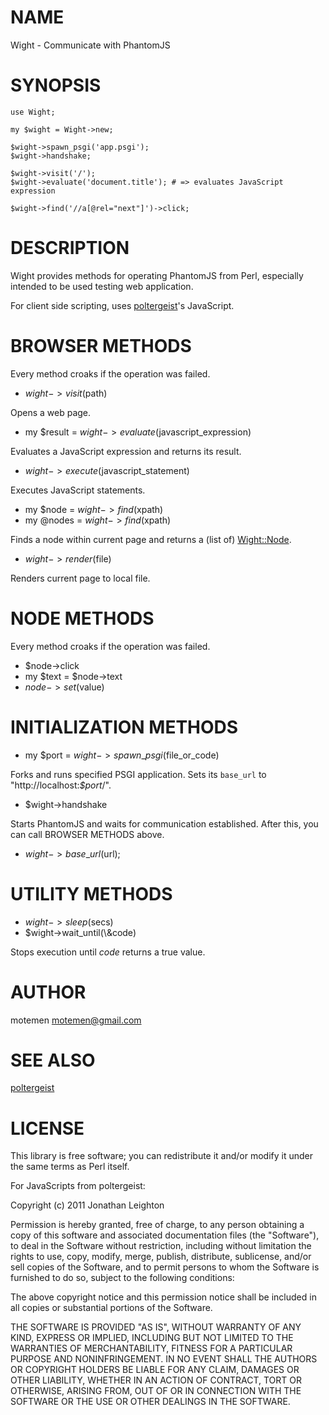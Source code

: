 # NAME

Wight - Communicate with PhantomJS

# SYNOPSIS

    use Wight;

    my $wight = Wight->new;

    $wight->spawn_psgi('app.psgi');
    $wight->handshake;

    $wight->visit('/');
    $wight->evaluate('document.title'); # => evaluates JavaScript expression

    $wight->find('//a[@rel="next"]')->click;

# DESCRIPTION

Wight provides methods for operating PhantomJS from Perl,
especially intended to be used testing web application.

For client side scripting, uses [poltergeist](https://github.com/jonleighton/poltergeist)'s JavaScript.

# BROWSER METHODS

Every method croaks if the operation was failed.

- $wight->visit($path)

Opens a web page.

- my $result = $wight->evaluate($javascript\_expression)

Evaluates a JavaScript expression and returns its result.

- $wight->execute($javascript\_statement)

Executes JavaScript statements.

- my $node  = $wight->find($xpath)
- my @nodes = $wight->find($xpath)

Finds a node within current page and returns a (list of) [Wight::Node](http://search.cpan.org/perldoc?Wight::Node).

- $wight->render($file)

Renders current page to local file.

# NODE METHODS

Every method croaks if the operation was failed.

- $node->click
- my $text = $node->text
- $node->set($value)

# INITIALIZATION METHODS

- my $port = $wight->spawn\_psgi($file\_or\_code)

Forks and runs specified PSGI application.
Sets its `base_url` to "http://localhost:_$port_/".

- $wight->handshake

Starts PhantomJS and waits for communication established.
After this, you can call BROWSER METHODS above.

- $wight->base\_url($url);

# UTILITY METHODS

- $wight->sleep($secs)
- $wight->wait\_until(\\&code)

Stops execution until _code_ returns a true value.

# AUTHOR

motemen <motemen@gmail.com>

# SEE ALSO

[poltergeist](https://github.com/jonleighton/poltergeist)

# LICENSE

This library is free software; you can redistribute it and/or modify
it under the same terms as Perl itself.

For JavaScripts from poltergeist:

Copyright (c) 2011 Jonathan Leighton

Permission is hereby granted, free of charge, to any person obtaining
a copy of this software and associated documentation files (the
"Software"), to deal in the Software without restriction, including
without limitation the rights to use, copy, modify, merge, publish,
distribute, sublicense, and/or sell copies of the Software, and to
permit persons to whom the Software is furnished to do so, subject to
the following conditions:

The above copyright notice and this permission notice shall be
included in all copies or substantial portions of the Software.

THE SOFTWARE IS PROVIDED "AS IS", WITHOUT WARRANTY OF ANY KIND,
EXPRESS OR IMPLIED, INCLUDING BUT NOT LIMITED TO THE WARRANTIES OF
MERCHANTABILITY, FITNESS FOR A PARTICULAR PURPOSE AND
NONINFRINGEMENT. IN NO EVENT SHALL THE AUTHORS OR COPYRIGHT HOLDERS BE
LIABLE FOR ANY CLAIM, DAMAGES OR OTHER LIABILITY, WHETHER IN AN ACTION
OF CONTRACT, TORT OR OTHERWISE, ARISING FROM, OUT OF OR IN CONNECTION
WITH THE SOFTWARE OR THE USE OR OTHER DEALINGS IN THE SOFTWARE.